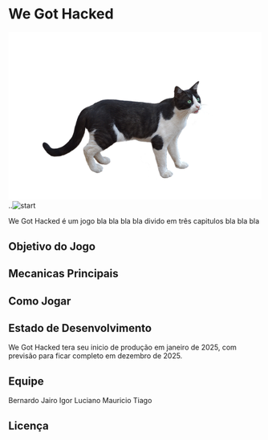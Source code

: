# We Got Hacked
![menu](https://raw.githubusercontent.com/AtomicRocketEntertainment/We-Got-Hacked/refs/heads/main/ImagemTeste.png)..![start](https://raw.github.com/RothschildGames/release-cycles/master/public/screen-1.png)


We Got Hacked é um jogo bla bla bla bla divido em três capitulos bla bla bla

Objetivo do Jogo
-------

Mecanicas Principais
-------

Como Jogar
-------

Estado de Desenvolvimento
-------
We Got Hacked tera seu inicio de produção em janeiro de 2025, com previsão para ficar completo em dezembro de 2025.

Equipe
-------
Bernardo
Jairo
Igor 
Luciano
Mauricio
Tiago



Licença 
-------
